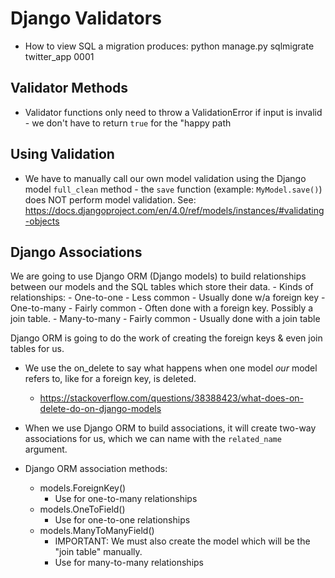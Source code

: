 # Django Validators

- How to view SQL a migration produces:
python manage.py sqlmigrate twitter_app 0001

## Validator Methods
- Validator functions only need to throw a ValidationError if input is invalid - we don't have to
return `true` for the "happy path

## Using Validation
- We have to manually call our own model validation using the Django model `full_clean` method - the `save` function (example: `MyModel.save()`) does NOT perform model validation. See:
https://docs.djangoproject.com/en/4.0/ref/models/instances/#validating-objects  


## Django Associations

We are going to use Django ORM (Django models) to build relationships between our models and the SQL tables which store their data.
    - Kinds of relationships:
        - One-to-one
            - Less common
            - Usually done w/a foreign key
        - One-to-many
            - Fairly common
            - Often done with a foreign key. Possibly a join table.
        - Many-to-many
            - Fairly common
            - Usually done with a join table

Django ORM is going to do the work of creating the foreign keys & even join tables for us.

- We use the on_delete to say what happens when one model *our* model refers to, like for a foreign key, is deleted. 
    - https://stackoverflow.com/questions/38388423/what-does-on-delete-do-on-django-models

- When we use Django ORM to build associations, it will create two-way associations for us, which we can name with the `related_name` argument.

- Django ORM association methods:
    - models.ForeignKey()
        - Use for one-to-many relationships
    - models.OneToField()
        - Use for one-to-one relationships
    - models.ManyToManyField()
        - IMPORTANT: We must also create the model which will be the "join table" manually.
        - Use for many-to-many relationships